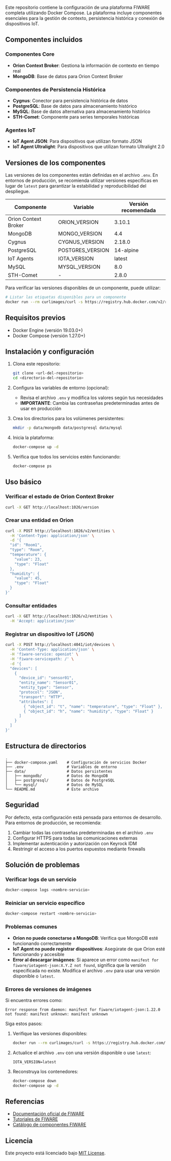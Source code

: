
Este repositorio contiene la configuración de una plataforma FIWARE completa utilizando Docker Compose. La plataforma incluye componentes esenciales para la gestión de contexto, persistencia histórica y conexión de dispositivos IoT.

## Componentes incluidos

### Componentes Core
- **Orion Context Broker**: Gestiona la información de contexto en tiempo real
- **MongoDB**: Base de datos para Orion Context Broker

### Componentes de Persistencia Histórica
- **Cygnus**: Conector para persistencia histórica de datos
- **PostgreSQL**: Base de datos para almacenamiento histórico
- **MySQL**: Base de datos alternativa para almacenamiento histórico
- **STH-Comet**: Componente para series temporales históricas

### Agentes IoT
- **IoT Agent JSON**: Para dispositivos que utilizan formato JSON
- **IoT Agent Ultralight**: Para dispositivos que utilizan formato Ultralight 2.0

## Versiones de los componentes

Las versiones de los componentes están definidas en el archivo `.env`. En entornos de producción, se recomienda utilizar versiones específicas en lugar de `latest` para garantizar la estabilidad y reproducibilidad del despliegue.

| Componente | Variable | Versión recomendada |
|------------|----------|---------------------|
| Orion Context Broker | ORION_VERSION | 3.10.1 |
| MongoDB | MONGO_VERSION | 4.4 |
| Cygnus | CYGNUS_VERSION | 2.18.0 |
| PostgreSQL | POSTGRES_VERSION | 14-alpine |
| IoT Agents | IOTA_VERSION | latest |
| MySQL | MYSQL_VERSION | 8.0 |
| STH-Comet | - | 2.8.0 |

Para verificar las versiones disponibles de un componente, puede utilizar:

```bash
# Listar las etiquetas disponibles para un componente
docker run --rm curlimages/curl -s https://registry.hub.docker.com/v2/repositories/fiware/orion/tags | jq -r '.results[].name'
```

## Requisitos previos

- Docker Engine (versión 19.03.0+)
- Docker Compose (versión 1.27.0+)

## Instalación y configuración

1. Clona este repositorio:
   ```bash
   git clone <url-del-repositorio>
   cd <directorio-del-repositorio>
   ```

2. Configura las variables de entorno (opcional):
   - Revisa el archivo `.env` y modifica los valores según tus necesidades
   - **IMPORTANTE**: Cambia las contraseñas predeterminadas antes de usar en producción

3. Crea los directorios para los volúmenes persistentes:
   ```bash
   mkdir -p data/mongodb data/postgresql data/mysql
   ```

4. Inicia la plataforma:
   ```bash
   docker-compose up -d
   ```

5. Verifica que todos los servicios estén funcionando:
   ```bash
   docker-compose ps
   ```

## Uso básico

### Verificar el estado de Orion Context Broker

```bash
curl -X GET http://localhost:1026/version
```

### Crear una entidad en Orion

```bash
curl -X POST http://localhost:1026/v2/entities \
  -H 'Content-Type: application/json' \
  -d '{
  "id": "Room1",
  "type": "Room",
  "temperature": {
    "value": 23,
    "type": "Float"
  },
  "humidity": {
    "value": 45,
    "type": "Float"
  }
}'
```

### Consultar entidades

```bash
curl -X GET http://localhost:1026/v2/entities \
  -H 'Accept: application/json'
```

### Registrar un dispositivo IoT (JSON)

```bash
curl -X POST http://localhost:4041/iot/devices \
  -H 'Content-Type: application/json' \
  -H 'fiware-service: openiot' \
  -H 'fiware-servicepath: /' \
  -d '{
  "devices": [
    {
      "device_id": "sensor01",
      "entity_name": "Sensor01",
      "entity_type": "Sensor",
      "protocol": "JSON",
      "transport": "HTTP",
      "attributes": [
        { "object_id": "t", "name": "temperature", "type": "Float" },
        { "object_id": "h", "name": "humidity", "type": "Float" }
      ]
    }
  ]
}'
```

## Estructura de directorios

```
.
├── docker-compose.yaml    # Configuración de servicios Docker
├── .env                   # Variables de entorno
├── data/                  # Datos persistentes
│   ├── mongodb/           # Datos de MongoDB
│   ├── postgresql/        # Datos de PostgreSQL
│   └── mysql/             # Datos de MySQL
└── README.md              # Este archivo
```

## Seguridad

Por defecto, esta configuración está pensada para entornos de desarrollo. Para entornos de producción, se recomienda:

1. Cambiar todas las contraseñas predeterminadas en el archivo `.env`
2. Configurar HTTPS para todas las comunicaciones externas
3. Implementar autenticación y autorización con Keyrock IDM
4. Restringir el acceso a los puertos expuestos mediante firewalls

## Solución de problemas

### Verificar logs de un servicio

```bash
docker-compose logs <nombre-servicio>
```

### Reiniciar un servicio específico

```bash
docker-compose restart <nombre-servicio>
```

### Problemas comunes

- **Orion no puede conectarse a MongoDB**: Verifica que MongoDB esté funcionando correctamente
- **IoT Agent no puede registrar dispositivos**: Asegúrate de que Orion esté funcionando y accesible
- **Error al descargar imágenes**: Si aparece un error como `manifest for fiware/iotagent-json:X.Y.Z not found`, significa que la versión especificada no existe. Modifica el archivo `.env` para usar una versión disponible o `latest`.

### Errores de versiones de imágenes

Si encuentra errores como:
```
Error response from daemon: manifest for fiware/iotagent-json:1.22.0 not found: manifest unknown: manifest unknown
```

Siga estos pasos:

1. Verifique las versiones disponibles:
   ```bash
   docker run --rm curlimages/curl -s https://registry.hub.docker.com/v2/repositories/fiware/iotagent-json/tags | jq -r '.results[].name'
   ```

2. Actualice el archivo `.env` con una versión disponible o use `latest`:
   ```
   IOTA_VERSION=latest
   ```

3. Reconstruya los contenedores:
   ```bash
   docker-compose down
   docker-compose up -d
   ```

## Referencias

- [Documentación oficial de FIWARE](https://www.fiware.org/developers/)
- [Tutoriales de FIWARE](https://fiware-tutorials.readthedocs.io/en/latest/)
- [Catálogo de componentes FIWARE](https://www.fiware.org/developers/catalogue/)

## Licencia

Este proyecto está licenciado bajo [MIT License](LICENSE). 
